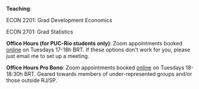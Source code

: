 
__Teaching__:

ECON 2201: Grad Development Economics

ECON 2701: Grad Statistics

__Office Hours (for PUC-Rio students only)__:
Zoom appointments booked [online](https://koalendar.com/e/porta-aberta-puc-rio) on Tuesdays 17-18h BRT. If these options don't work for you, please just email me to set up a meeting.

__Office Hours Pro Bono__:
Zoom appointments booked [online](https://koalendar.com/e/porta-aberta) on Tuesdays 18-18:30h BRT. Geared towards members of under-represented groups and/or those outside RJ/SP.
